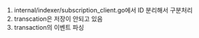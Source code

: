 1. internal/indexer/subscription_client.go에서 ID 분리해서 구분처리
2. transcation은 저장이 안되고 있음
3. transaction의 이벤트 파싱
